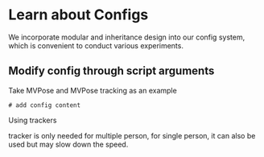# Learn about Configs

We incorporate modular and inheritance design into our config system, which is convenient to conduct various experiments.

## Modify config through script arguments

Take MVPose and MVPose tracking as an example
```
# add config content
```

Using trackers

tracker is only needed for multiple person, for single person, it can also be used but may slow down the speed.
